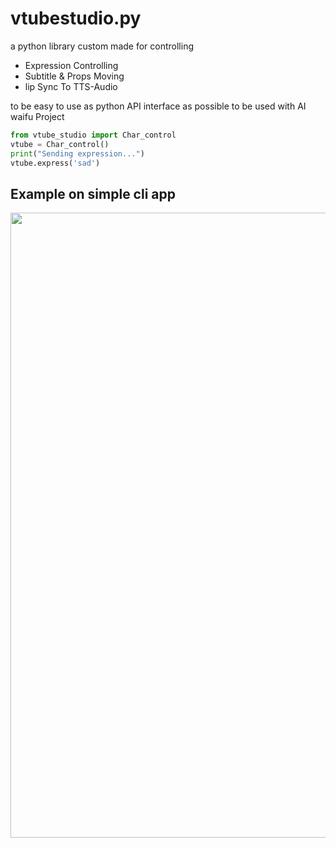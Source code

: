 # vtubestudio.py
a python library custom made for controlling
- Expression Controlling
- Subtitle & Props Moving
- lip Sync To TTS-Audio


to be easy to use as python API interface as possible to be used with AI waifu Project

```python
from vtube_studio import Char_control
vtube = Char_control()
print("Sending expression...")
vtube.express('sad')
```

## Example on simple cli app
<img src="https://raw.githubusercontent.com/HRNPH/vstudiopy/master/imgs/example.gif"  width="1000">
